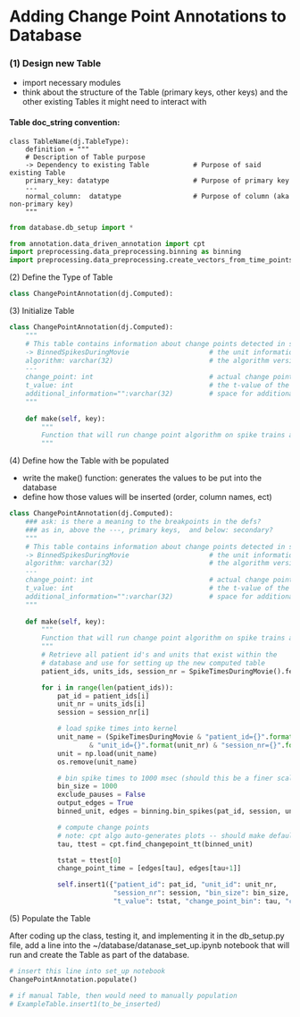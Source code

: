 # Adding Change Point Annotations to Database

### (1) Design new Table

- import necessary modules 
- think about the structure of the Table (primary keys, other keys) and the other existing Tables it might need to interact with

#### Table doc_string convention:

    class TableName(dj.TableType):
        definition = """
        # Description of Table purpose
        -> Dependency to existing Table           # Purpose of said existing Table
        primary_key: datatype                     # Purpose of primary key 
        ---
        normal_column:  datatype                  # Purpose of column (aka non-primary key) 
        """
        


```python
from database.db_setup import *

from annotation.data_driven_annotation import cpt
import preprocessing.data_preprocessing.binning as binning
import preprocessing.data_preprocessing.create_vectors_from_time_points as create_vectors_from_time_points            
```

(2) Define the Type of Table


```python
class ChangePointAnnotation(dj.Computed):
```

(3) Initialize Table



```python
class ChangePointAnnotation(dj.Computed):
    """
    # This table contains information about change points detected in spiking acitivity of single units;
    -> BinnedSpikesDuringMovie                    # the unit information and the binned spike vectors
    algorithm: varchar(32)                        # the algorithm version that was used to create the change point
    ---
    change_point: int                             # actual change point in neural recording time
    t_value: int                                  # the t-value of the test statistic
    additional_information="":varchar(32)         # space for additional information
    """
    
    def make(self, key):
        """
        Function that will run change point algorithm on spike trains and store results in database.
        """
```

(4) Define how the Table with be populated 

- write the make() function: generates the values to be put into the database
- define how those values will be inserted (order, column names, ect)


```python
class ChangePointAnnotation(dj.Computed):
    ### ask: is there a meaning to the breakpoints in the defs? 
    ### as in, above the ---, primary keys,  and below: secondary? 
    """
    # This table contains information about change points detected in spiking acitivity of single units;
    -> BinnedSpikesDuringMovie                    # the unit information and the binned spike vectors
    algorithm: varchar(32)                        # the algorithm version that was used to create the change point
    ---
    change_point: int                             # actual change point in neural recording time
    t_value: int                                  # the t-value of the test statistic
    additional_information="":varchar(32)         # space for additional information
    """
    
    def make(self, key):
        """
        Function that will run change point algorithm on spike trains and store results in database.
        """
        # Retrieve all patient id's and units that exist within the 
        # database and use for setting up the new computed table
        patient_ids, units_ids, session_nr = SpikeTimesDuringMovie().fetch("patient_id","unit_id", "session_nr")       

        for i in range(len(patient_ids)):
            pat_id = patient_ids[i]
            unit_nr = units_ids[i]
            session = session_nr[i]

            # load spike times into kernel
            unit_name = (SpikeTimesDuringMovie & "patient_id={}".format(pat_id)
                    & "unit_id={}".format(unit_nr) & "session_nr={}".format(session)).fetch("spike_times")[0]
            unit = np.load(unit_name)
            os.remove(unit_name)

            # bin spike times to 1000 msec (should this be a finer scale?)
            bin_size = 1000
            exclude_pauses = False
            output_edges = True
            binned_unit, edges = binning.bin_spikes(pat_id, session, unit, bin_size, exclude_pauses, output_edges)

            # compute change points
            # note: cpt algo auto-generates plots -- should make default not plotting for this purpose?
            tau, ttest = cpt.find_changepoint_tt(binned_unit)

            tstat = ttest[0] 
            change_point_time = [edges[tau], edges[tau+1]]

            self.insert1({"patient_id": pat_id, "unit_id": unit_nr,
                          "session_nr": session, "bin_size": bin_size,
                          "t_value": tstat, "change_point_bin": tau, "change_point_time": change_point_time})
```

(5) Populate the Table

After coding up the class, testing it, and implementing it in the db_setup.py file, add a line into the ~/database/datanase_set_up.ipynb notebook that will run and create the Table as part of the database. 


```python
# insert this line into set_up notebook
ChangePointAnnotation.populate()

# if manual Table, then would need to manually population 
# ExampleTable.insert1(to_be_inserted)
```
